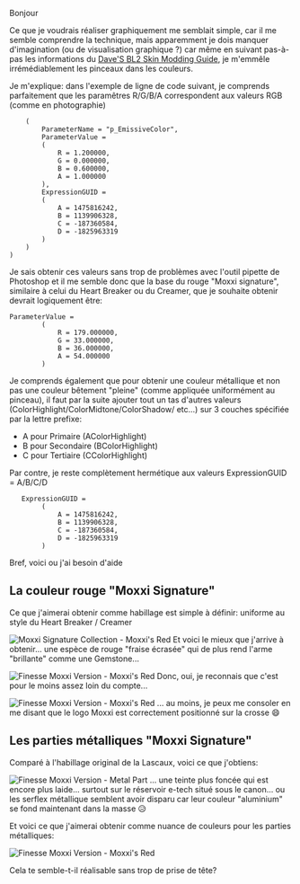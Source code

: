 ﻿
Bonjour

Ce que je voudrais réaliser graphiquement me semblait simple, car il me semble comprendre la technique, mais apparemment je dois manquer d'imagination (ou de visualisation graphique ?) car même en suivant pas-à-pas les informations du [Dave'S BL2 Skin Modding Guide](https://cdn.rawgit.com/BLCM/BLCMods/bb1933f7/Borderlands%202%20mods/Dave/DAVE%27S%20BL2%20SKIN%20MODDING%20GUIDE.pdf), je m'emmêle irrémédiablement les pinceaux dans les couleurs.

Je m'explique: dans l'exemple de ligne de code suivant, je comprends parfaitement que les paramêtres R/G/B/A correspondent aux valeurs RGB (comme en photographie) 

```(
    (
        ParameterName = "p_EmissiveColor",
        ParameterValue =
        (
            R = 1.200000,
            G = 0.000000,
            B = 0.600000,
            A = 1.000000
        ),
        ExpressionGUID =
        (
            A = 1475816242,
            B = 1139906328,
            C = -187360584,
            D = -1825963319
        )
    )
)
```
Je sais obtenir ces valeurs sans trop de problèmes avec l'outil pipette de Photoshop et il me semble donc que la base du rouge "Moxxi signature", similaire à celui du Heart Breaker ou du Creamer, que je souhaite obtenir devrait logiquement être:
``` 
ParameterValue =
        (
            R = 179.000000,
            G = 33.000000,
            B = 36.000000,
            A = 54.000000
        )
```
Je comprends également que pour obtenir une couleur métallique et non pas une couleur bêtement "pleine" (comme appliquée uniformément au pinceau), il faut par la suite ajouter tout un tas d'autres valeurs (ColorHighlight/ColorMidtone/ColorShadow/ etc...) sur 3 couches spécifiée par la lettre prefixe:
- A pour Primaire (AColorHighlight)
- B pour Secondaire (BColorHighlight)
- C pour Tertiaire (CColorHighlight) 

Par contre, je reste complètement hermétique aux valeurs ExpressionGUID = A/B/C/D
```
   ExpressionGUID =
        (
            A = 1475816242,
            B = 1139906328,
            C = -187360584,
            D = -1825963319
        )
```
Bref, voici ou j'ai besoin d'aide

## La couleur rouge "Moxxi Signature"

Ce que j'aimerai obtenir comme habillage est simple à définir: uniforme au style du Heart Breaker / Creamer

![Moxxi Signature Collection - Moxxi's Red](https://i.imgur.com/lOXtQWL.png)
Et voici le mieux que j'arrive à obtenir... une espèce de rouge "fraise écrasée" qui de plus rend l'arme "brillante" comme une Gemstone...

![Finesse Moxxi Version - Moxxi's Red](https://i.imgur.com/mpnjl76.png)
Donc, oui, je reconnais que c'est pour le moins assez loin du compte...

![Finesse Moxxi Version - Moxxi's Red](https://i.imgur.com/8gtQFHK.png)
... au moins, je peux me consoler en me disant que le logo Moxxi est correctement positionné sur la crosse  :smile:

## Les parties métalliques "Moxxi Signature"

Comparé à l'habillage original de la Lascaux, voici ce que j'obtiens:

![Finesse Moxxi Version - Metal Part](https://i.imgur.com/9Z6V0yW.png)
... une teinte plus foncée qui est encore plus laide... surtout sur le réservoir e-tech situé sous le canon... ou les serflex métallique semblent avoir disparu car leur couleur "aluminium" se fond maintenant dans la masse  :disappointed_relieved:

Et voici ce que j'aimerai obtenir comme nuance de couleurs pour les parties métalliques:

![Finesse Moxxi Version - Moxxi's Red](https://i.imgur.com/Ko9vwnP.png)

Cela te semble-t-il réalisable sans trop de prise de tête?


